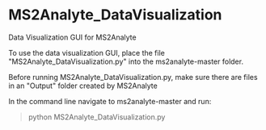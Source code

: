 # MS2Analyte_DataVisualization
Data Visualization GUI for MS2Analyte


To use the data visualization GUI, place the file "MS2Analyte_DataVisualization.py" into the ms2analyte-master folder.

Before running MS2Analyte_DataVisualization.py, make sure there are files in an "Output" folder created by MS2Analyte

In the command line navigate to ms2analyte-master and run:

> python MS2Analyte_DataVisualization.py

